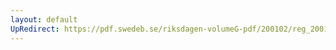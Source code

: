 ```yaml
---
layout: default
UpRedirect: https://pdf.swedeb.se/riksdagen-volumeG-pdf/200102/reg_200102/reg_200102_0551.pdf
---
```

